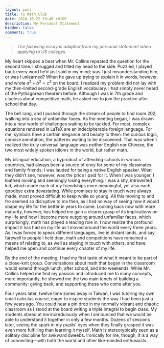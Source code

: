 ```yaml
---
layout: post
title: To Math Club
date: 2024-10-22 19:49 +0100
description: My Personal Statement
hidden: false
comments: true
---
```

> *The following essay is adapted from my personal statement when applying to US colleges.*


My heart skipped a beat when Mr. Collins repeated the question for the second time. I shrugged and tilted my head to the side. Puzzled, I played back every word he’d just said in my mind; was I just misunderstanding him, or was I unlearned? When he gave up trying to explain it in words, however, and wrote $a^2+b^2=c^2$ on the board, I realized my problem did not lay with my then-limited second-grade English vocabulary. I had simply never heard of the Pythagorean theorem before. Although I was in 7th grade and clueless about competitive math, he asked me to join the practice after school that day.

The bell rang, and I pushed through the stream of people to find room 202, walking into a sea of unfamiliar faces. As the meeting began, I was drawn into a new world of challenges waiting to be tackled. For most, complex equations rendered in LaTeX are an indecipherable foreign language. For me, symbols have a certain elegance and beauty to them: the curious logic, concise annotation, the patterns waiting to be discovered. That was when I realized the truly universal language was neither English nor Chinese, the two most widely spoken idioms in the world, but rather math. 

My bilingual education, a byproduct of attending schools in various countries, had always been a source of envy for some of my classmates and family friends; I was lauded for being a native English speaker. What they didn’t see, however, was the price I paid for it. When I was younger, I loathed moving and seemingly losing everything. I was a shy, introverted kid, which made each of my friendships more meaningful, yet also each goodbye extra devastating. While promises to stay in touch were always made, most proved difficult to keep while so young. All this moving to and fro seemed so disruptive to me then, as I had no way of seeing how it would shape my life for the better in years to come. Looking back now with more maturity, however, has helped me gain a clearer grasp of its implications on my life and how I become more outgoing around unfamiliar faces, which surprisingly, math has played a leading role in. I now realize the profound impact it has had on my life as I moved around the world every three years. As I was forced to speak different languages, live in distant lands, and say farewell to people I held dear, math and competitions have remained a means of relating to, as well as staying in touch with others, and have helped me open and continue every chapter of my life.

By the end of the meeting, I had my first taste of what it meant to be part of a close-knit group. Conversations about math that began in the classroom would extend through lunch, after school, and into weekends. While Mr. Collins helped me find my passion and introduced me to many concepts, more importantly, he showed me the two main tenets of building a community: giving back, and supporting those who come after you.

Four years later, twelve time zones away in Taiwan, I was tutoring my own small calculus course, eager to inspire students the way I had been just a few years ago. You could hear a pin drop in my normally vibrant and chaotic classroom as I stood at the board writing a triple integral to begin class. My students stared at me incredulously when I announced that we would be able to understand it together in only a few months. Dozens of sessions later, seeing the spark in my pupils' eyes when they finally grasped it was even more fulfilling than learning it myself.  Math is stereotypically seen as a solitary discipline for awkward dweebs. Ironically for me, 
though, it is a way of connecting—with both the world and other like-minded enthusiasts.